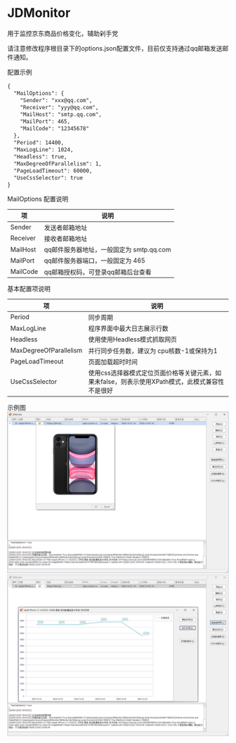 # JDMonitor

用于监控京东商品价格变化，辅助剁手党


请注意修改程序根目录下的options.json配置文件，目前仅支持通过qq邮箱发送邮件通知。

配置示例
```
{
  "MailOptions": {
    "Sender": "xxx@qq.com",
    "Receiver": "yyy@qq.com",
    "MailHost": "smtp.qq.com",
    "MailPort": 465,
    "MailCode": "12345678"
  },
  "Period": 14400,
  "MaxLogLine": 1024,
  "Headless": true,
  "MaxDegreeOfParallelism": 1,
  "PageLoadTimeout": 60000,
  "UseCssSelector": true
}
```
MailOptions 配置说明

|  项   | 说明  |
|  ----  | ----  |
| Sender  | 发送者邮箱地址 |
| Receiver  | 接收者邮箱地址 |
| MailHost  | qq邮件服务器地址，一般固定为  smtp.qq.com|
| MailPort  | qq邮件服务器端口，一般固定为  465|
| MailCode  | qq邮箱授权码，可登录qq邮箱后台查看|

基本配置项说明

|  项   | 说明  |
|  ----  | ----  |
| Period  |  同步周期 |
| MaxLogLine  |  程序界面中最大日志展示行数 |
| Headless  |  使用使用Headless模式抓取网页 |
| MaxDegreeOfParallelism  |  并行同步任务数，建议为 cpu核数-1或保持为1 |
| PageLoadTimeout  |  页面加载超时时间 |
| UseCssSelector  |  使用css选择器模式定位页面价格等关键元素，如果未false，则表示使用XPath模式，此模式兼容性不是很好 |

示例图
![1](https://github.com/pedoc/JDMonitor/blob/master/Example/main.png)
![2](https://github.com/pedoc/JDMonitor/blob/master/Example/history.png)
